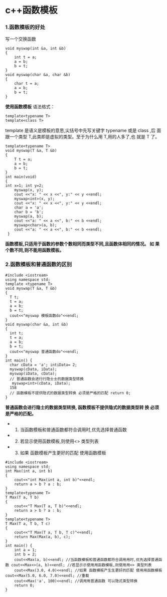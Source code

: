 # c++函数模板
### 1.函数模板的好处
写一个交换函数
```
void myswap(int &a, int &b)
{
    int t = a;
    a = b;
    b = t;
}
void myswap(char &a, char &b)
{
    char t = a;
    a = b;
    b = t;
}
```
**使用函数模板**
语法格式：
```
template<typename T>
template<class T>

```
template 是语义是模板的意思,尖括号中先写关键字 typename 或是 class ,后 面跟一个类型 T,此类即是虚拟的类型。至于为什么用 T,用的人多了,也 就是 T 了。

```
template<typename T>
void myswap(T &a, T &b)
{
    T t = a;
    a = b;
    b = t;
}
int main(void)
{
int x=1; int y=2;
    myswap(x, y);
    cout <<"x: " << x <<", y:" << y <<endl;
    myswap<int>(x, y);
    cout <<"x: " << x <<", y:" << y <<endl;
    char a = 'a';
    char b = 'b';
    myswap(a, b);
    cout <<"a: " << a <<", b:" << b <<endl;
    myswap<char>(a, b);
    cout <<"a: " << a <<", b:" << b <<endl;
 }
```
**函数模板,只适用于函数的参数个数相同而类型不同,且函数体相同的情况。 如 果个数不同,则不能用函数模板。**

### 2.函数模板和普通函数的区别
```
#include <iostream>
using namespace std;
template <typename T>
void myswap(T &a, T &b)
{
  T t;
  t = a;
  a = b;
  b = t;
  cout<<"myswap 模板函数do"<<endl;
}
void myswap(char &a, int &b)
{
  int t;
  t = a;
  a = b;
  b = t;
  cout<<"myswap 普通函数do"<<endl;
}
int main() {
  char cData = 'a'; intiData= 2;
  myswap(cData, iData);
  myswap(iData, cData);
  // 普通函数会进⾏行隐⼠士的数据类型转换
   myswap<int>(cData, iData);
  158
  // 函数模板不提供隐式的数据类型转换 必须是严格的匹配 return 0;
}
```
**普通函数会进行隐士的数据类型转换, 函数模板不提供隐式的数据类型转 换 必须是严格的匹配。**

* 1. 当函数模板和普通函数都符合调用时,优先选择普通函数
* 2. 若显示使用函数模板,则使用<> 类型列表
* 3. 如果 函数模板产生更好的匹配 使用函数模板

```
#include <iostream>
using namespace std;
int Max(int a, int b)
{
    cout<<"int Max(int a, int b)"<<endl;
    return a > b ? a : b;
}
template<typename T>
T Max(T a, T b)
{
    cout<<"T Max(T a, T b)"<<endl;
    return a > b ? a : b;
}
template<typename T>
T Max(T a, T b, T c)
{
    cout<<"T Max(T a, T b, T c)"<<endl;
    return Max(Max(a, b), c);
}
int main() {
    int a = 1;
    int b = 2;
    cout<<Max(a, b)<<endl; //当函数模板和普通函数都符合调⽤用时,优先选择普通函数 cout<<Max<>(a, b)<<endl; //若显⽰示使⽤用函数模板,则使⽤用<> 类型列表
    cout<<Max(3.0, 4.0)<<endl; //如果 函数模板产⽣生更好的匹配 使⽤用函数模板 cout<<Max(5.0, 6.0, 7.0)<<endl; //重载
    cout<<Max('a', 100)<<endl; //调⽤用普通函数 可以隐式类型转换
    return 0;
}
```
